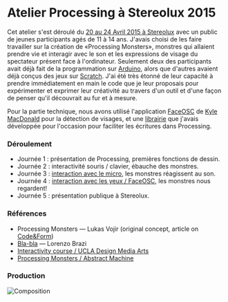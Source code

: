 Atelier Processing à Stereolux 2015
====================================
Cet atelier s'est déroulé du [20 au 24 Avril 2015 à Stereolux](http://www.stereolux.org/apprendre-pratiquer/atelier-processing-art-20-04-2015) avec un public de jeunes participants agés de 11 à 14 ans.
J'avais choisi de les faire travailler sur la création de «Processing Monsters», monstres qui allaient prendre vie et interagir avec le son et les expressions de visage du spectateur présent face à l'ordinateur.
Seulement deux des participants avait déjà fait de la programmation sur [Arduino](http://www.arduino.cc/), alors que d'autres avaient déjà conçus des jeux sur [Scratch](https://scratch.mit.edu/). J'ai été très étonné de leur capacité à prendre immédiatement en main le code que je leur proposais pour expérimenter et exprimer leur créativité au travers d'un outil et d'une façon de penser qu'il découvrait au fur et à mesure. 

Pour la partie technique, nous avons utilisé l'application [FaceOSC](https://vimeo.com/26098366) de [Kyle MacDonald](http://kylemcdonald.net/) pour la détection de visages, et une [librairie](https://github.com/v3ga/v3ga-processing-libs) que j'avais développée pour l'occasion pour faciliter les écritures dans Processing.

### Déroulement
* Journée 1 : présentation de Processing, premières fonctions de dessin.
* Journée 2 : interactivité souris / clavier, ébauche des monstres.
* Journée 3 : [interaction avec le micro](https://github.com/v3ga/v3ga-processing-libs/blob/master/v3ga/examples/MicroInput/MicroInput.pde), les monstres réagissent au son.
* Journée 4 : [interaction avec les yeux / FaceOSC](https://github.com/v3ga/Workshop_Processing_Stereolux_2015/blob/master/sketch_jour04_suivre_visage/sketch_jour04_suivre_visage.pde), les monstres nous regardent!
* Journée 5 : présentation publique à Stereolux.

### Références
* Processing Monsters — Lukas Vojir (original concept, article on [Code&Form](http://workshop.evolutionzone.com/2008/11/12/processing-monsters/))
* [Bla-bla](http://www.creativeapplications.net/processing/bla-bla-bla-iphone-of-processing-sound/) — Lorenzo Brazi
* [Interactivity course / UCLA Design Media Arts](http://workshop.evolutionzone.com/2008/11/12/processing-monsters/) 
* [Processing Monsters / Abstract Machine](http://www.abstractmachine.net/blog/processing-monsters/)

### Production
![Composition](http://v3ga.github.io/Images/Workshop_Processing_Stereolux_2015/composition.ok.png)







